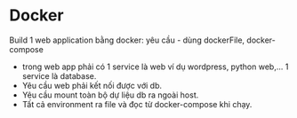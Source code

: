 # Docker
Build 1 web application bằng docker: yêu cầu - dùng dockerFile, docker-compose 
- trong web app phải có 1 service là web ví dụ wordpress, python web,... 1 service là database.
- Yêu cầu web phải kết nối được với db.
- Yêu cầu mount toàn bộ dự liệu db ra ngoài host.
- Tất cả environment ra file và đọc từ docker-compose khi chạy.
